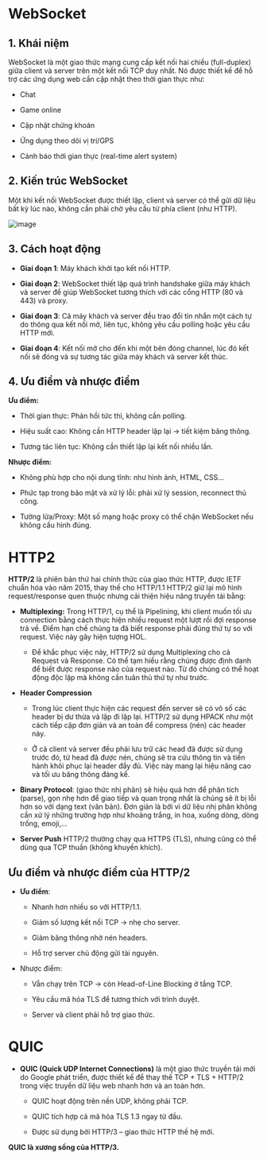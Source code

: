 # WebSocket
## 1. Khái niệm
WebSocket là một giao thức mạng cung cấp kết nối hai chiều (full-duplex) giữa client và server trên một kết nối TCP duy nhất.
Nó được thiết kế để hỗ trợ các ứng dụng web cần cập nhật theo thời gian thực như:

- Chat

- Game online

- Cập nhật chứng khoán

- Ứng dụng theo dõi vị trí/GPS

- Cảnh báo thời gian thực (real-time alert system)

## 2. Kiến trúc WebSocket
Một khi kết nối WebSocket được thiết lập, client và server có thể gửi dữ liệu bất kỳ lúc nào, không cần phải chờ yêu cầu từ phía client (như HTTP).

![image](https://github.com/user-attachments/assets/b11b2aab-55ce-41f9-a85e-9a8e23b0a74e)

 ## 3. Cách hoạt động
- **Giai đoạn 1**: Máy khách khởi tạo kết nối HTTP.

- **Giai đoạn 2**: WebSocket thiết lập quá trình handshake giữa máy khách và server để giúp WebSocket tương thích với các cổng HTTP (80 và 443) và proxy.

- **Giai đoạn 3**: Cả máy khách và server đều trao đổi tin nhắn một cách tự do thông qua kết nối mở, liên tục, không yêu cầu polling hoặc yêu cầu HTTP mới.

- **Giai đoạn 4**: Kết nối mở cho đến khi một bên đóng channel, lúc đó kết nối sẽ đóng và sự tương tác giữa máy khách và server kết thúc.

## 4.  Ưu điểm và nhược điểm
**Ưu điểm:**
- Thời gian thực: Phản hồi tức thì, không cần polling.

- Hiệu suất cao: Không cần HTTP header lặp lại → tiết kiệm băng thông.

- Tương tác liên tục: Không cần thiết lập lại kết nối nhiều lần.

**Nhược điểm:**
- Không phù hợp cho nội dung tĩnh: như hình ảnh, HTML, CSS...

- Phức tạp trong bảo mật và xử lý lỗi: phải xử lý session, reconnect thủ công.

- Tường lửa/Proxy: Một số mạng hoặc proxy có thể chặn WebSocket nếu không cấu hình đúng.

# HTTP2

**HTTP/2** là phiên bản thứ hai chính thức của giao thức HTTP, được IETF chuẩn hóa vào năm 2015, thay thế cho HTTP/1.1 
HTTP/2 giữ lại mô hình request/response quen thuộc nhưng cải thiện hiệu năng truyền tải bằng:

- **Multiplexing:** Trong HTTP/1, cụ thể là Pipelining, khi client muốn tối ưu connection bằng cách thực hiện nhiều request một lượt rồi đợi response trả về. Điểm hạn chế chúng ta đã biết response phải đúng thứ tự so với request. Việc này gây hiện tượng HOL.

    - Để khắc phục việc này, HTTP/2 sử dụng Multiplexing cho cả Request và Response. Có thể tạm hiểu rằng chúng được định danh để biết được response nào của request nào. Từ đó chúng có thể hoạt động độc lập mà không cần tuân thủ thứ tự như trước.

- **Header Compression** 
    - Trong lúc client thực hiện các request đến server sẽ có vô số các header bị dư thừa và lặp đi lặp lại. HTTP/2 sử dụng HPACK như một cách tiếp cập đơn giản và an toàn để compress (nén) các header này.

    - Ở cả client và server đều phải lưu trữ các head đã được sử dụng trước đó, từ head đã được nén, chúng sẽ tra cứu thông tin và tiến hành khôi phục lại header đầy đủ. Việc này mang lại hiệu năng cao và tối ưu băng thông đáng kể.

- **Binary Protocol**: (giao thức nhị phân) sẽ hiệu quả hơn để phân tích (parse), gọn nhẹ hơn để giao tiếp và quan trọng nhất là chúng sẽ ít bị lỗi hơn so với dạng text (văn bản). Đơn giản là bởi vì dữ liệu nhị phân không cần xử lý những trường hợp như khoảng trắng, in hoa, xuống dòng, dòng trống, emoji,…

- **Server Push**
HTTP/2 thường chạy qua HTTPS (TLS), nhưng cũng có thể dùng qua TCP thuần (không khuyến khích).

## Ưu điểm và nhược điểm của HTTP/2
- **Ưu điểm**:
    - Nhanh hơn nhiều so với HTTP/1.1.

    - Giảm số lượng kết nối TCP → nhẹ cho server.

    - Giảm băng thông nhờ nén headers.

    - Hỗ trợ server chủ động gửi tài nguyên.

- Nhược điểm:
    - Vẫn chạy trên TCP → còn Head-of-Line Blocking ở tầng TCP.

    - Yêu cầu mã hóa TLS để tương thích với trình duyệt.

    - Server và client phải hỗ trợ giao thức.

# QUIC
- **QUIC (Quick UDP Internet Connections)** là một giao thức truyền tải mới do Google phát triển, được thiết kế để thay thế TCP + TLS + HTTP/2 trong việc truyền dữ liệu web nhanh hơn và an toàn hơn.

    + QUIC hoạt động trên nền UDP, không phải TCP.

    + QUIC tích hợp cả mã hóa TLS 1.3 ngay từ đầu.

    + Được sử dụng bởi HTTP/3 – giao thức HTTP thế hệ mới.

**QUIC là xương sống của HTTP/3.**

